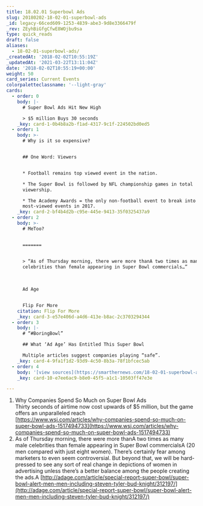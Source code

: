 ```yaml
---
title: 18.02.01 Superbowl Ads
slug: 20180202-18-02-01-superbowl-ads
_id: legacy-66ced609-1253-4839-abe3-9d8e3366479f
_rev: ZEyhBiGfgCfwE8WOjbu9sa
type: quick_reads
draft: false
aliases:
  - 18-02-01-superbowl-ads/
_createdAt: '2018-02-02T10:55:19Z'
_updatedAt: '2021-03-22T13:11:04Z'
date: '2018-02-02T10:55:19+00:00'
weight: 50
card_series: Current Events
colorpaletteclassname: '--light-gray'
cards:
  - order: 0
    body: |-
      # Super Bowl Ads Hit New High

      > $5 million Buys 30 seconds
    _key: card-1-0b4b8a2b-f1ad-4317-9c1f-224502bd0ed5
  - order: 1
    body: >-
      # Why is it so expensive?


      ## One Word: Viewers


      * Football remains top viewed event in the nation.

      * The Super Bowl is followed by NFL championship games in total
      viewership.

      * The Academy Awards = the only non-football event to break into 5
      most-viewed events in 2017.
    _key: card-2-bf4b4d2b-c95e-445e-9413-35f0325437a9
  - order: 2
    body: >-
      # MeToo?


      =======


      > “As of Thursday morning, there were more thanA two times as many male
      celebrities than female appearing in Super Bowl commercials…”  
        
        
        
      Ad Age


      Flip For More
    citation: Flip For More
    _key: card-3-e57e406d-a4d6-413e-b8ac-2c3703294344
  - order: 3
    body: |-
      # “#BoringBowl”

      ## What ‘Ad Age’ Has Entitled This Super Bowl

      Multiple articles suggest companies playing “safe”.
    _key: card-4-9fa1f1d2-93d9-4c50-8b3a-78f1bfcec5ab
  - order: 4
    body: '[view sources](https://smarthernews.com/18-02-01-superbowl-ads/)'
    _key: card-10-e7ee6ac9-b8e0-45f5-a1c1-10503ff47e3e

---
```

1. Why Companies Spend So Much on Super Bowl Ads  
Thirty seconds of airtime now cost upwards of $5 million, but the game offers an unparalleled reach  
[https://www.wsj.com/articles/why-companies-spend-so-much-on-super-bowl-ads-1517494733](https://www.wsj.com/articles/why-companies-spend-so-much-on-super-bowl-ads-1517494733)
2. As of Thursday morning, there were more thanA two times as many male celebrities than female appearing in Super Bowl commercialsA (20 men compared with just eight women). There’s certainly fear among marketers to even seem controversial. But beyond that, we will be hard-pressed to see any sort of real change in depictions of women in advertising unless there’s a better balance among the people creating the ads.A [http://adage.com/article/special-report-super-bowl/super-bowl-alert-men-men-including-steven-tyler-bud-knight/312197/](http://adage.com/article/special-report-super-bowl/super-bowl-alert-men-men-including-steven-tyler-bud-knight/312197/)